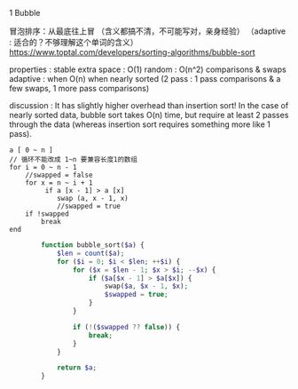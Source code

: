 1 Bubble

冒泡排序：从最底往上冒
（含义都搞不清，不可能写对，亲身经验）
（adaptive : 适合的？不够理解这个单词的含义）
https://www.toptal.com/developers/sorting-algorithms/bubble-sort

properties :
    stable
    extra space : O(1)
    random : O(n^2) comparisons & swaps
    adaptive : when O(n) when nearly sorted
        (2 pass : 1 pass comparisons & a few swaps, 1 more pass comparisons)

discussion : It has slightly higher overhead than insertion sort!
    In the case of nearly sorted data, bubble sort takes O(n) time,
    but require at least 2 passes through the data
    (whereas insertion sort requires something more like 1 pass).

``` pseudo code
a [ 0 ~ n ]
// 循环不能改成 1~n 要兼容长度1的数组
for i = 0 ~ n - 1
    //swapped = false
    for x = n ~ i + 1
         if a [x - 1] > a [x]
            swap (a, x - 1, x)
            //swapped = true
    if !swapped
        break
end
```

``` php
        function bubble_sort($a) {
            $len = count($a);
            for ($i = 0; $i < $len; ++$i) {
                for ($x = $len - 1; $x > $i; --$x) {
                    if ($a[$x - 1] > $a[$x]) {
                        swap($a, $x - 1, $x);
                        $swapped = true;
                    }
                }

                if (!($swapped ?? false)) {
                    break;
                }
            }

            return $a;
        }
```



